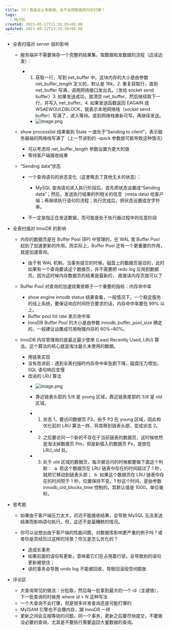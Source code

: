 ```yaml
---
title: 33｜我查这么多数据，会不会把数据库内存打爆？
tags:
  - MySQL
created: 2023-05-17T21:55:05+08:00
updated: 2023-08-22T23:19:56+08:00
---
```


- 全表扫描对 server 层的影响

  - 服务端并不需要保存一个完整的结果集，取数据和发数据的流程（边读边发）：

    - 1. 获取一行，写到 net_buffer 中。这块内存的大小是由参数 net_buffer_length 定义的，默认是 16k。2. 重复获取行，直到 net_buffer 写满，调用网络接口发出去。（发给 socket send buffer）3. 如果发送成功，就清空 net_buffer，然后继续取下一行，并写入 net_buffer。4. 如果发送函数返回 EAGAIN 或 WSAEWOULDBLOCK，就表示本地网络栈（socket send buffer）写满了，进入等待。直到网络栈重新可写，再继续发送。
      - ![image.png](https://cdn.jsdelivr.net/gh/11ze/static/images/mysql45-33-1.png)


  - show processlist 结果看到 State 一直处于“Sending to client”，表示服务器端的网络栈写满了（上一节讲到的 -quick 参数就可能导致这种情况）

    - 可以考虑将 net_buffer_length 参数设置为更大的值
    - 等待客户端接收结果

  - “Sending data”状态

    - 一个查询语句的状态变化（这里略去了其他无关的状态）：

      - MySQL 查询语句进入执行阶段后，首先把状态设置成“Sending data”；然后，发送执行结果的列相关的信息（meta data) 给客户端；再继续执行语句的流程；执行完成后，把状态设置成空字符串。

    - 不一定是指正在发送数据，而可能是处于执行器过程中的任意阶段

- 全表扫描对 InnoDB 的影响

  - 内存的数据页是在 Buffer Pool (BP) 中管理的，在 WAL 里 Buffer Pool 起到了加速更新的作用。而实际上，Buffer Pool 还有一个更重要的作用，就是加速查询。

    - 由于有 WAL 机制，当事务提交的时候，磁盘上的数据页是旧的，此时如果有一个查询要读这个数据页，并不需要把 redo log 应用到数据页。因为这时候内存数据页的结果是最新的， 直接读内存页就可以了

  - Buffer Pool 对查询的加速效果依赖于一个重要的指标：内存命中率

    - show engine innodb status 结果查看，一般情况下，一个稳定服务的线上系统，要保证响应时间符合要求的话，内存命中率要在 99% 以上。
    - Buffer pool hit rate 表示命中率
    - InnoDB Buffer Pool 的大小是由参数 innodb_buffer_pool_size 确定的，一般建议设置成可用物理内存的 60%~80%。

  - InnoDB 内存管理用的是最近最少使用 (Least Recently Used, LRU) 算法，这个算法的核心就是淘汰最久未使用的数据。

    - 用链表实现
    - 没有改进前：遇到全表扫描时内存命中率急剧下降，磁盘压力增加，SQL 语句响应变慢
    - 改进的 LRU 算法
      - ![image.png](https://cdn.jsdelivr.net/gh/11ze/static/images/mysql45-33-2.png)


      - 靠近链表头部的 5/8 是 young 区域，靠近链表尾部的 3/8 是 old 区域。
      - 1. 状态 1，要访问数据页 P3，由于 P3 在 young 区域，因此和优化前的 LRU 算法一样，将其移到链表头部，变成状态 2。
      - 2. 之后要访问一个新的不存在于当前链表的数据页，这时候依然是淘汰掉数据页 Pm，但是新插入的数据页 Px，是放在 LRU_old 处。
      - 3. 处于 old 区域的数据页，每次被访问的时候都要做下面这个判断：  a. 若这个数据页在 LRU 链表中存在的时间超过了 1 秒，就把它移动到链表头部；  b. 如果这个数据页在 LRU 链表中存在的时间短于 1 秒，位置保持不变。1 秒这个时间，是由参数 innodb_old_blocks_time 控制的。其默认值是 1000，单位毫秒。

- 思考题

  - 如果由于客户端压力太大，迟迟不能接收结果，会导致 MySQL 无法发送结果而影响语句执行。但，这还不是最糟糕的情况。
  - 你可以设想出由于客户端的性能问题，对数据库影响更严重的例子吗？或者你是否经历过这样的场景？你又是怎么优化的？

    - 造成长事务
    - 如果前面的语句有更新，意味着它们在占用着行锁，会导致别的语句更新被锁住；
    - 读的事务会导致 undo log 不能被回收，导致回滚段空间膨胀

- 评论区

  - 大查询常见的做法：分批取，然后每一批拿到最大的一个 id（主键值），下一批查询的时候用 where id > N 这种写法
  - 一个大查询不会打爆，但是很多并发查询还是可能打爆的
  - MyISAM 引擎也不会爆内存，跟 InnoDB 一样
  - 更新之间会互相等锁的问题。同一个事务，更新之后要尽快提交，不要做没必要的查询，尤其是不要执行需要返回大量数据的查询。
